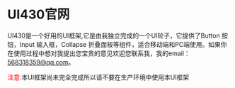# UI430官网

UI430是一个好用的UI框架,它是由我独立完成的一个UI轮子，它提供了Button 按钮，Input 输入框，Collapse 折叠面板等组件，适合移动端和PC端使用。如果你在使用过程中想对我提出您宝贵的意见欢迎您联系我，我的email：568318359@qq.com。


<font color=red>注意:</font>本UI框架尚未完全完成所以请不要在生产环境中使用本UI框架